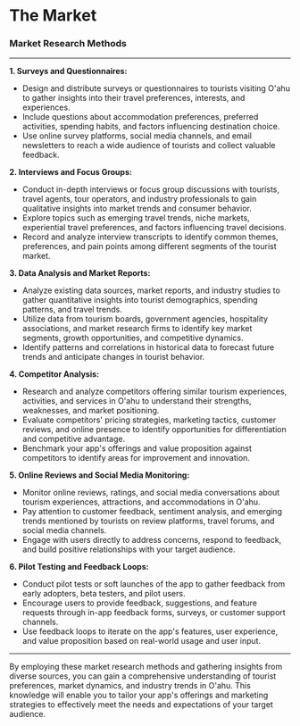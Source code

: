 # The Market

### Market Research Methods

---

**1. Surveys and Questionnaires:**

- Design and distribute surveys or questionnaires to tourists visiting O'ahu to gather insights into their travel preferences, interests, and experiences.
- Include questions about accommodation preferences, preferred activities, spending habits, and factors influencing destination choice.
- Use online survey platforms, social media channels, and email newsletters to reach a wide audience of tourists and collect valuable feedback.

**2. Interviews and Focus Groups:**

- Conduct in-depth interviews or focus group discussions with tourists, travel agents, tour operators, and industry professionals to gain qualitative insights into market trends and consumer behavior.
- Explore topics such as emerging travel trends, niche markets, experiential travel preferences, and factors influencing travel decisions.
- Record and analyze interview transcripts to identify common themes, preferences, and pain points among different segments of the tourist market.

**3. Data Analysis and Market Reports:**

- Analyze existing data sources, market reports, and industry studies to gather quantitative insights into tourist demographics, spending patterns, and travel trends.
- Utilize data from tourism boards, government agencies, hospitality associations, and market research firms to identify key market segments, growth opportunities, and competitive dynamics.
- Identify patterns and correlations in historical data to forecast future trends and anticipate changes in tourist behavior.

**4. Competitor Analysis:**

- Research and analyze competitors offering similar tourism experiences, activities, and services in O'ahu to understand their strengths, weaknesses, and market positioning.
- Evaluate competitors' pricing strategies, marketing tactics, customer reviews, and online presence to identify opportunities for differentiation and competitive advantage.
- Benchmark your app's offerings and value proposition against competitors to identify areas for improvement and innovation.

**5. Online Reviews and Social Media Monitoring:**

- Monitor online reviews, ratings, and social media conversations about tourism experiences, attractions, and accommodations in O'ahu.
- Pay attention to customer feedback, sentiment analysis, and emerging trends mentioned by tourists on review platforms, travel forums, and social media channels.
- Engage with users directly to address concerns, respond to feedback, and build positive relationships with your target audience.

**6. Pilot Testing and Feedback Loops:**

- Conduct pilot tests or soft launches of the app to gather feedback from early adopters, beta testers, and pilot users.
- Encourage users to provide feedback, suggestions, and feature requests through in-app feedback forms, surveys, or customer support channels.
- Use feedback loops to iterate on the app's features, user experience, and value proposition based on real-world usage and user input.

---

By employing these market research methods and gathering insights from diverse sources, you can gain a comprehensive understanding of tourist preferences, market dynamics, and industry trends in O'ahu. This knowledge will enable you to tailor your app's offerings and marketing strategies to effectively meet the needs and expectations of your target audience.
